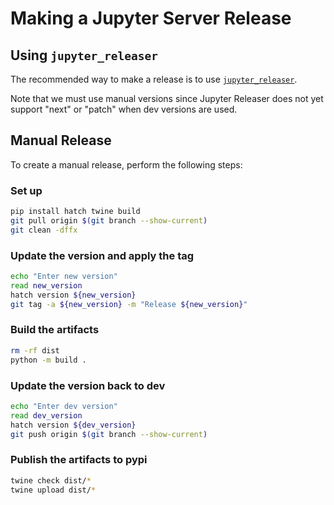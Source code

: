 # Making a Jupyter Server Release

## Using `jupyter_releaser`

The recommended way to make a release is to use [`jupyter_releaser`](https://jupyter-releaser.readthedocs.io/en/latest/get_started/making_release_from_repo.html).

Note that we must use manual versions since Jupyter Releaser does not
yet support "next" or "patch" when dev versions are used.

## Manual Release

To create a manual release, perform the following steps:

### Set up

```bash
pip install hatch twine build
git pull origin $(git branch --show-current)
git clean -dffx
```

### Update the version and apply the tag

```bash
echo "Enter new version"
read new_version
hatch version ${new_version}
git tag -a ${new_version} -m "Release ${new_version}"
```

### Build the artifacts

```bash
rm -rf dist
python -m build .
```

### Update the version back to dev

```bash
echo "Enter dev version"
read dev_version
hatch version ${dev_version}
git push origin $(git branch --show-current)
```

### Publish the artifacts to pypi

```bash
twine check dist/*
twine upload dist/*
```
